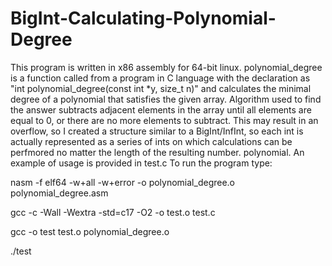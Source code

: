 # BigInt-Calculating-Polynomial-Degree

This program is written in x86 assembly for 64-bit linux.
polynomial_degree is a function called from a program in C language 
with the declaration as "int polynomial_degree(const int *y, size_t n)"
and calculates the minimal degree of a polynomial that satisfies the 
given array. Algorithm used to find the answer subtracts adjacent
elements in the array until all elements are equal to 0, or there are
no more elements to subtract. This may result in an overflow, so
I created a structure similar to a BigInt/InfInt, so each int
is actually represented as a series of ints on which calculations
can be perfmored no matter the length of the resulting number.
polynomial. An example of usage is provided in test.c
To run the program type:

nasm -f elf64 -w+all -w+error -o polynomial_degree.o polynomial_degree.asm

gcc -c -Wall -Wextra -std=c17 -O2 -o test.o test.c

gcc -o test test.o polynomial_degree.o

./test

